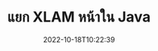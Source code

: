 ---
############################# Static ############################
layout: "auto-gen-merger"
date: 2022-10-18T10:22:39
draft: false
otherformats: odp ods odt one otp ott pdf pps ppsx ppt pptx rtf tex vdx vsdm vsdx

############################# Head ############################
head_title: "แยก XLAM หน้าใน Java"
head_description: "แยกหน้าอย่างรวดเร็วจากไฟล์ XLAM ใน Java บันทึกเอกสารใหม่ที่มีหน้าที่เลือกโดยใช้ API การรวมเอกสาร"

############################# Header ############################
title: "แยก XLAM หน้าใน Java"
description: "แยก XLAM หน้าด้วยโค้ด Java สองสามบรรทัด"
bg_image: "https://cms.admin.containerize.com/templates/aspose/App_Themes/V3/images/bg/header1.png"
bg_overlay: false
button:
    enable: true
    icon: "fas fa-arrow-down"
    label: "ดาวน์โหลด ทดลองใช้ฟรี"
    link: "https://downloads.groupdocs.com/merger/java"

############################# SubMenu ############################
submenu:
    enable: true

    left:
        img_alt: "GroupDocs.Merger for Java"
        image: "https://cms.admin.containerize.com/templates/groupdocs/images/product-logos/90x90-noborder/groupdocs-merger-java.png"
        product: "GroupDocs.Merger"
        platform: "Java"

    middle:
        button:

            # button loop
            - link: "https://apireference.groupdocs.com/merger/java"
              text: "การอ้างอิง API"

            # button loop
            - link: "https://github.com/groupdocs-merger"
              text: "ตัวอย่างโค้ด"

            # button loop
            - link: "https://products.groupdocs.app/merger/family"
              text: "การสาธิตสด"

            # button loop
            - link: "https://purchase.groupdocs.com/pricing/merger/java"
              text: "ราคา"

    right:
        link_download: "https://downloads.groupdocs.com/merger"
        link_learn: "https://docs.groupdocs.com/merger/java"
        link_buy: "https://purchase.groupdocs.com"

############################# About ############################
about:
    enable: true
    title: "เกี่ยวกับ GroupDocs.Merger for Java API"
    content: |
        [GroupDocs.Merger for Java](/th/merger/java/) นำเสนอวิธีการง่ายๆ ในการผสานและแยกระหว่างรูปแบบเอกสารที่หลากหลาย รวมถึง PDF, Microsoft Office (Word, Excel, PowerPoint) , OneNote), OpenDocument, HTML, รูปภาพ และอื่นๆ อีกมากมายภายในแอปพลิเคชัน Java ด้วยการเพิ่มโค้ดเพียงไม่กี่บรรทัด ดำเนินการเอกสารหลายอย่าง เช่น ย้าย ลบ หมุน สลับ แยก หรือเปลี่ยนการวางแนวของหน้าภายในเอกสาร API การรวมเอกสารยังรองรับการแสดงตัวอย่างหน้าเอกสารเป็นรูปภาพเพื่อวิเคราะห์โครงสร้างเอกสาร การจัดรูปแบบ และเนื้อหาบนหน้า
        
        GroupDocs.Merger API เป็นตัวเลือกที่เหมาะสมสำหรับโซลูชันองค์กรที่ต้องการคุณสมบัติการแยกไฟล์หน้า API เหล่านี้ได้รับการสนับสนุนอย่างดีบนระบบปฏิบัติการและแพลตฟอร์มหลักทั้งหมด รวมทั้ง J2SE 7.0 (1.7), J2SE 8.0 (1.8), Java 10

############################# Steps ############################
steps:
    enable: true
    title_left: "แยกหน้าไฟล์ XLAM ใน Java"
    content_left: |
        [GroupDocs.Merger for Java](/th/merger/java/) ทำให้นักพัฒนา Java แยกหน้าที่ต้องการจากไฟล์ XLAM ได้อย่างง่ายดายและบันทึกเป็น ไฟล์ใหม่ที่มีหน้าที่เลือกโดยทำตามขั้นตอนง่ายๆ ไม่กี่ขั้นตอน
        
        * เริ่มต้น **ExtractOptions** ด้วยหมายเลขหน้าที่ควรปรากฏในเอกสารผลลัพธ์
        * สร้างอินสแตนซ์ใหม่ของ **การควบรวมกิจการ** และส่งผ่านเส้นทางเอกสารต้นทางเป็นพารามิเตอร์ตัวสร้าง
        * เรียก **extractPages** และส่งออบเจ็กต์ **ExtractOptions**
        * โทร **บันทึก** และระบุเส้นทางของไฟล์เพื่อบันทึกเอกสารผลลัพธ์

    title_right: "ความต้องการของระบบ"
    content_right: |
        GroupDocs.Merger for Java APIs ได้รับการสนับสนุนบนแพลตฟอร์มและระบบปฏิบัติการหลักทั้งหมด ก่อนดำเนินการโค้ดด้านล่าง โปรดตรวจสอบให้แน่ใจว่าคุณได้ติดตั้งข้อกำหนดเบื้องต้นต่อไปนี้ไว้ในระบบของคุณแล้ว

        * ระบบปฏิบัติการ: Microsoft Windows, Linux, MacOS
        * สภาพแวดล้อมการพัฒนา: NetBeans, IntelliJ IDEA, Eclipse
        * กรอบงาน: J2SE 7.0 (1.7), J2SE 8.0 (1.8), Java 10
        * ดาวน์โหลด GroupDocs.Merger for Java เวอร์ชันล่าสุดจาก [Maven](https://repository.groupdocs.com/webapp/#/artifacts/browse/tree/General/repo/com/groupdocs/groupdocs-merger)
         
    code: |
     {{% merger/additional-styles %}}
     {{< merger/code-merger title="วิธีแยกหน้าไฟล์ XLAM โดยใช้โค้ดตัวอย่าง Java">}}

        ```java    
        // แยกไฟล์หน้า XLAM โดยใช้ GroupDocs.Merger API
        // เริ่มต้นคลาส ExtractOptions ด้วยหมายเลขหน้าที่เลือก
        ExtractOptions extractOptions = new ExtractOptions(new int[] { 2, 5 });

        // ยกตัวอย่างการควบรวมกิจการด้วยการป้อนข้อมูล XLAM เอกสาร
        Merger merger = new Merger("input.xlam");

        // เรียกเมธอด extractPages และส่งออบเจ็กต์ ExtractOptions ไปยังมัน
        merger.extractPages(extractOptions);
    
        // วิธีการบันทึกการโทรเพื่อบันทึกเอกสารส่งออกด้วยหน้าที่แยกออกมา
        merger.save("output.xlam");
        ```
     {{< /merger/code-merger >}}

############################# Demos ############################
demos:
    enable: true
    title: "การสาธิตสด - แยก XLAM หน้าออนไลน์"
    content: |
       แตกไฟล์ XLAM หน้าไฟล์ทันทีโดยไปที่เว็บไซต์ [GroupDocs.Merger Live Demos](https://products.groupdocs.app/splitter/extract-pages/xlam)
       การสาธิตสดมีประโยชน์ดังต่อไปนี้
        
############################# About Formats ############################
about_formats:
    enable: true

############################# More Formats ############################
more_formats:
    enable: true
    title: "แยกหน้าจากรูปแบบเอกสารอื่น"
    content: |
        Java การควบรวมเอกสารและ API แยกสำหรับรูปแบบไฟล์และรูปภาพ แยกรูปแบบไฟล์ยอดนิยมบางรูปแบบตามที่ระบุไว้ด้านล่าง

############################# Back to top ###############################
back_to_top:
    enable: true
---